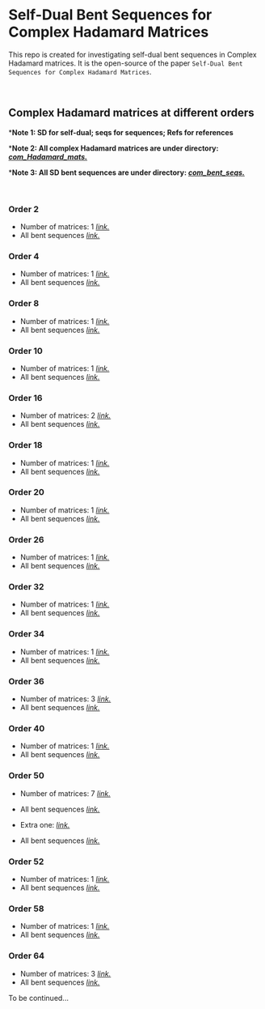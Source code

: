 # Self-Dual Bent Sequences for Complex Hadamard Matrices

This repo is created for investigating self-dual bent sequences in Complex Hadamard matrices. It is the open-source of the paper `Self-Dual Bent Sequences for Complex Hadamard Matrices`.

<br/>

## Complex Hadamard matrices at different orders

***Note 1: SD for self-dual; seqs for sequences; Refs for references**

***Note 2: All complex Hadamard matrices are under directory: [*com_Hadamard_mats.*](./com_Hadamard_mats)**

***Note 3: All SD bent sequences are under directory: [*com_bent_seqs.*](./com_bent_seqs)**

<br/>

### Order 2

- Number of matrices: 1 [*link.*](./com_Hadamard_mats/Com_H_v2.txt)
- All bent sequences [*link.*](./com_bent_seqs/log_sd_bent_complex_v2.log)

### Order 4

- Number of matrices: 1 [*link.*](./com_Hadamard_mats/Com_H_v4.txt)
- All bent sequences [*link.*](./com_bent_seqs/log_sd_bent_complex_v4.log)

### Order 8

- Number of matrices: 1 [*link.*](./com_Hadamard_mats/Com_H_v8.txt)
- All bent sequences [*link.*](./com_bent_seqs/log_sd_bent_complex_v8.log)

### Order 10

- Number of matrices: 1 [*link.*](./com_Hadamard_mats/Com_H_v10.txt)
- All bent sequences [*link.*](./com_bent_seqs/log_sd_bent_complex_v10.log)

### Order 16

- Number of matrices: 2 [*link.*](./com_Hadamard_mats/Com_H_v16.txt)
- All bent sequences [*link.*](./com_bent_seqs/log_sd_bent_complex_v16.log)

### Order 18

- Number of matrices: 1 [*link.*](./com_Hadamard_mats/Com_H_v18.txt)
- All bent sequences [*link.*](./com_bent_seqs/log_sd_bent_complex_v18.log)

### Order 20

- Number of matrices: 1 [*link.*](./com_Hadamard_mats/Com_H_v20.txt)
- All bent sequences [*link.*](./com_bent_seqs/log_sd_bent_complex_v20.log)

### Order 26

- Number of matrices: 1 [*link.*](./com_Hadamard_mats/Com_H_v26.txt)
- All bent sequences [*link.*](./com_bent_seqs/log_sd_bent_complex_v26.log)

### Order 32

- Number of matrices: 1 [*link.*](./com_Hadamard_mats/Com_H_v32.txt)
- All bent sequences [*link.*](./com_bent_seqs/log_sd_bent_complex_v32.log)

### Order 34

- Number of matrices: 1 [*link.*](./com_Hadamard_mats/Com_H_v34.txt)
- All bent sequences [*link.*](./com_bent_seqs/log_sd_bent_complex_v34.log)

### Order 36

- Number of matrices: 3 [*link.*](./com_Hadamard_mats/Com_H_v36.txt)
- All bent sequences [*link.*](./com_bent_seqs/log_sd_bent_complex_v36.log)

### Order 40

- Number of matrices: 1 [*link.*](./com_Hadamard_mats/Com_H_v40.txt)
- All bent sequences [*link.*](./com_bent_seqs/log_sd_bent_complex_v40.log)

### Order 50

- Number of matrices: 7 [*link.*](./com_Hadamard_mats/Com_H_v50.txt)
- All bent sequences [*link.*](./com_bent_seqs/log_sd_bent_complex_v50.log)

- Extra one: [*link.*](./com_Hadamard_mats/Com_H_v50_N1.txt)
- All bent sequences [*link.*](./com_bent_seqs/log_sd_bent_complex_v50_N1.log)

### Order 52

- Number of matrices: 1 [*link.*](./com_Hadamard_mats/Com_H_v52.txt)
- All bent sequences [*link.*](./com_bent_seqs/log_sd_bent_complex_v52.log)

### Order 58

- Number of matrices: 1 [*link.*](./com_Hadamard_mats/Com_H_v58.txt)
- All bent sequences [*link.*](./com_bent_seqs/log_sd_bent_complex_v58.log)

### Order 64

- Number of matrices: 3 [*link.*](./com_Hadamard_mats/Com_H_v64.txt)
- All bent sequences [*link.*](./com_bent_seqs/log_sd_bent_complex_v64.log)


To be continued...


<template>
### Order xx

- Number of matrices: 1 [*link.*](./com_Hadamard_mats/Com_H_vxx.txt)
- All bent sequences [*link.*](./com_bent_seqs/log_sd_bent_complex_vxx.log)
- Refs: 
  - citation
